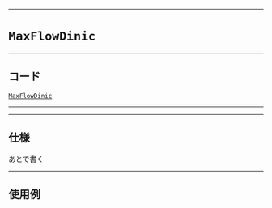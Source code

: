 _____

# `MaxFlowDinic`

_____

## コード

[`MaxFlowDinic`](https://github.com/titan-23/Library_py/blob/main/Graph/MaxFlow/MaxFlowDinic.py)
<!-- code=https://github.com/titan-23/Library_py/blob/main/Graph\MaxFlow\MaxFlowDinic.py -->

_____


_____

## 仕様

あとで書く

_____

## 使用例

```python
```
